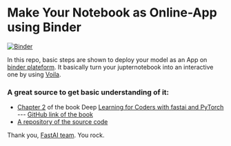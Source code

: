# Make Your Notebook as Online-App using Binder

[![Binder](https://mybinder.org/badge_logo.svg)](https://mybinder.org/v2/gh/goyalpike/Binder_Notebook_OnlineApp/master?urlpath=%2Fvoila%2Frender%2FIdentify_Bear.ipynb)

In this repo, basic steps are shown to deploy your model as an App on [binder plateform](https://mybinder.org/). It basically turn your jupternotebook into an interactive one by using [Voila](https://voila.readthedocs.io/en/stable/index.html). 

### A great source to get basic understanding of it:

* [Chapter 2](https://github.com/fastai/fastbook/blob/master/02_production.ipynb) of the book Deep [Learning for Coders with fastai and PyTorch](https://www.amazon.com/Deep-Learning-Coders-fastai-PyTorch/dp/1492045527) --- [GitHub link of the book](https://github.com/fastai/fastbook)
* [A repository of the source code](https://github.com/fastai/bear_voila)

Thank you, [FastAI team](https://www.fast.ai/). You rock. 
